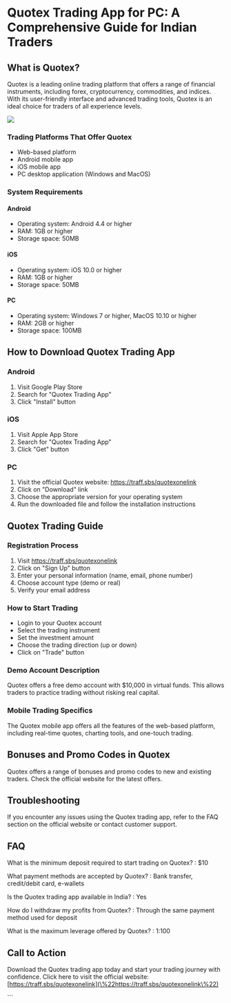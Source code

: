 # Quotex Trading App for PC: A Comprehensive Guide for Indian Traders

## What is Quotex?

Quotex is a leading online trading platform that offers a range of
financial instruments, including forex, cryptocurrency, commodities, and
indices. With its user-friendly interface and advanced trading tools,
Quotex is an ideal choice for traders of all experience levels.

[![](https://static.quotex.io/files/1_en/300_250.jpg)](https://traff.sbs/brokerqxsignupf)

### Trading Platforms That Offer Quotex

-   Web-based platform
-   Android mobile app
-   iOS mobile app
-   PC desktop application (Windows and MacOS)

### System Requirements

#### Android

-   Operating system: Android 4.4 or higher
-   RAM: 1GB or higher
-   Storage space: 50MB

#### iOS

-   Operating system: iOS 10.0 or higher
-   RAM: 1GB or higher
-   Storage space: 50MB

#### PC

-   Operating system: Windows 7 or higher, MacOS 10.10 or higher
-   RAM: 2GB or higher
-   Storage space: 100MB

## How to Download Quotex Trading App

### Android

1.  Visit Google Play Store
2.  Search for "Quotex Trading App"
3.  Click "Install" button

### iOS

1.  Visit Apple App Store
2.  Search for "Quotex Trading App"
3.  Click "Get" button

### PC

1.  Visit the official Quotex website: https://traff.sbs/quotexonelink
2.  Click on "Download" link
3.  Choose the appropriate version for your operating system
4.  Run the downloaded file and follow the installation instructions

## Quotex Trading Guide

### Registration Process

1.  Visit https://traff.sbs/quotexonelink
2.  Click on "Sign Up" button
3.  Enter your personal information (name, email, phone number)
4.  Choose account type (demo or real)
5.  Verify your email address

### How to Start Trading

-   Login to your Quotex account
-   Select the trading instrument
-   Set the investment amount
-   Choose the trading direction (up or down)
-   Click on "Trade" button

### Demo Account Description

Quotex offers a free demo account with \$10,000 in virtual funds. This
allows traders to practice trading without risking real capital.

### Mobile Trading Specifics

The Quotex mobile app offers all the features of the web-based platform,
including real-time quotes, charting tools, and one-touch trading.

## Bonuses and Promo Codes in Quotex

Quotex offers a range of bonuses and promo codes to new and existing
traders. Check the official website for the latest offers.

## Troubleshooting

If you encounter any issues using the Quotex trading app, refer to the
FAQ section on the official website or contact customer support.

## FAQ

What is the minimum deposit required to start trading on Quotex?
:   \$10

What payment methods are accepted by Quotex?
:   Bank transfer, credit/debit card, e-wallets

Is the Quotex trading app available in India?
:   Yes

How do I withdraw my profits from Quotex?
:   Through the same payment method used for deposit

What is the maximum leverage offered by Quotex?
:   1:100

## Call to Action

Download the Quotex trading app today and start your trading journey
with confidence. Click here to visit the official website:
[https://traff.sbs/quotexonelink](\%22https://traff.sbs/quotexonelink\%22)

\`\`\`

